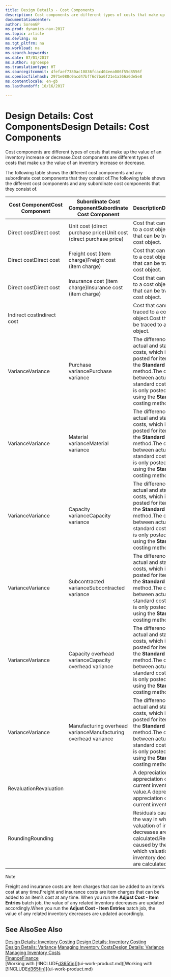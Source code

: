 ```yaml
---
title: Design Details - Cost Components
description: Cost components are different types of costs that make up the value of an inventory increase or decrease.
documentationcenter: 
author: SorenGP
ms.prod: dynamics-nav-2017
ms.topic: article
ms.devlang: na
ms.tgt_pltfrm: na
ms.workload: na
ms.search.keywords: 
ms.date: 07/01/2017
ms.author: sgroespe
ms.translationtype: HT
ms.sourcegitcommit: 4fefaef7380ac10836fcac404eea006f55d8556f
ms.openlocfilehash: 2971e080c0acd47bff6d7ba6f21e1a366a6de5e8
ms.contentlocale: en-gb
ms.lasthandoff: 10/16/2017

---
```

# <a name="design-details-cost-components"></a><span data-ttu-id="00320-103">Design Details: Cost Components</span><span class="sxs-lookup"><span data-stu-id="00320-103">Design Details: Cost Components</span></span>
<span data-ttu-id="00320-104">Cost components are different types of costs that make up the value of an inventory increase or decrease.</span><span class="sxs-lookup"><span data-stu-id="00320-104">Cost components are different types of costs that make up the value of an inventory increase or decrease.</span></span>  

 <span data-ttu-id="00320-105">The following table shows the different cost components and any subordinate cost components that they consist of.</span><span class="sxs-lookup"><span data-stu-id="00320-105">The following table shows the different cost components and any subordinate cost components that they consist of.</span></span>  

|<span data-ttu-id="00320-106">Cost Component</span><span class="sxs-lookup"><span data-stu-id="00320-106">Cost Component</span></span>|<span data-ttu-id="00320-107">Subordinate Cost Component</span><span class="sxs-lookup"><span data-stu-id="00320-107">Subordinate Cost Component</span></span>|<span data-ttu-id="00320-108">Description</span><span class="sxs-lookup"><span data-stu-id="00320-108">Description</span></span>|  
|--------------------|--------------------------------|---------------------------------------|  
|<span data-ttu-id="00320-109">Direct cost</span><span class="sxs-lookup"><span data-stu-id="00320-109">Direct cost</span></span>|<span data-ttu-id="00320-110">Unit cost (direct purchase price)</span><span class="sxs-lookup"><span data-stu-id="00320-110">Unit cost (direct purchase price)</span></span>|<span data-ttu-id="00320-111">Cost that can be traced to a cost object.</span><span class="sxs-lookup"><span data-stu-id="00320-111">Cost that can be traced to a cost object.</span></span>|  
|<span data-ttu-id="00320-112">Direct cost</span><span class="sxs-lookup"><span data-stu-id="00320-112">Direct cost</span></span>|<span data-ttu-id="00320-113">Freight cost (item charge)</span><span class="sxs-lookup"><span data-stu-id="00320-113">Freight cost (item charge)</span></span>|<span data-ttu-id="00320-114">Cost that can be traced to a cost object.</span><span class="sxs-lookup"><span data-stu-id="00320-114">Cost that can be traced to a cost object.</span></span>|  
|<span data-ttu-id="00320-115">Direct cost</span><span class="sxs-lookup"><span data-stu-id="00320-115">Direct cost</span></span>|<span data-ttu-id="00320-116">Insurance cost (item charge)</span><span class="sxs-lookup"><span data-stu-id="00320-116">Insurance cost (item charge)</span></span>|<span data-ttu-id="00320-117">Cost that can be traced to a cost object.</span><span class="sxs-lookup"><span data-stu-id="00320-117">Cost that can be traced to a cost object.</span></span>|  
|<span data-ttu-id="00320-118">Indirect cost</span><span class="sxs-lookup"><span data-stu-id="00320-118">Indirect cost</span></span>||<span data-ttu-id="00320-119">Cost that cannot be traced to a cost object.</span><span class="sxs-lookup"><span data-stu-id="00320-119">Cost that cannot be traced to a cost object.</span></span>|  
|<span data-ttu-id="00320-120">Variance</span><span class="sxs-lookup"><span data-stu-id="00320-120">Variance</span></span>|<span data-ttu-id="00320-121">Purchase variance</span><span class="sxs-lookup"><span data-stu-id="00320-121">Purchase variance</span></span>|<span data-ttu-id="00320-122">The difference between actual and standard costs, which is only posted for items using the **Standard** costing method.</span><span class="sxs-lookup"><span data-stu-id="00320-122">The difference between actual and standard costs, which is only posted for items using the **Standard** costing method.</span></span>|  
|<span data-ttu-id="00320-123">Variance</span><span class="sxs-lookup"><span data-stu-id="00320-123">Variance</span></span>|<span data-ttu-id="00320-124">Material variance</span><span class="sxs-lookup"><span data-stu-id="00320-124">Material variance</span></span>|<span data-ttu-id="00320-125">The difference between actual and standard costs, which is only posted for items using the **Standard** costing method.</span><span class="sxs-lookup"><span data-stu-id="00320-125">The difference between actual and standard costs, which is only posted for items using the **Standard** costing method.</span></span>|  
|<span data-ttu-id="00320-126">Variance</span><span class="sxs-lookup"><span data-stu-id="00320-126">Variance</span></span>|<span data-ttu-id="00320-127">Capacity variance</span><span class="sxs-lookup"><span data-stu-id="00320-127">Capacity variance</span></span>|<span data-ttu-id="00320-128">The difference between actual and standard costs, which is only posted for items using the **Standard** costing method.</span><span class="sxs-lookup"><span data-stu-id="00320-128">The difference between actual and standard costs, which is only posted for items using the **Standard** costing method.</span></span>|  
|<span data-ttu-id="00320-129">Variance</span><span class="sxs-lookup"><span data-stu-id="00320-129">Variance</span></span>|<span data-ttu-id="00320-130">Subcontracted variance</span><span class="sxs-lookup"><span data-stu-id="00320-130">Subcontracted variance</span></span>|<span data-ttu-id="00320-131">The difference between actual and standard costs, which is only posted for items using the **Standard** costing method.</span><span class="sxs-lookup"><span data-stu-id="00320-131">The difference between actual and standard costs, which is only posted for items using the **Standard** costing method.</span></span>|  
|<span data-ttu-id="00320-132">Variance</span><span class="sxs-lookup"><span data-stu-id="00320-132">Variance</span></span>|<span data-ttu-id="00320-133">Capacity overhead variance</span><span class="sxs-lookup"><span data-stu-id="00320-133">Capacity overhead variance</span></span>|<span data-ttu-id="00320-134">The difference between actual and standard costs, which is only posted for items using the **Standard** costing method.</span><span class="sxs-lookup"><span data-stu-id="00320-134">The difference between actual and standard costs, which is only posted for items using the **Standard** costing method.</span></span>|  
|<span data-ttu-id="00320-135">Variance</span><span class="sxs-lookup"><span data-stu-id="00320-135">Variance</span></span>|<span data-ttu-id="00320-136">Manufacturing overhead variance</span><span class="sxs-lookup"><span data-stu-id="00320-136">Manufacturing overhead variance</span></span>|<span data-ttu-id="00320-137">The difference between actual and standard costs, which is only posted for items using the **Standard** costing method.</span><span class="sxs-lookup"><span data-stu-id="00320-137">The difference between actual and standard costs, which is only posted for items using the **Standard** costing method.</span></span>|  
|<span data-ttu-id="00320-138">Revaluation</span><span class="sxs-lookup"><span data-stu-id="00320-138">Revaluation</span></span>||<span data-ttu-id="00320-139">A depreciation or appreciation of the current inventory value.</span><span class="sxs-lookup"><span data-stu-id="00320-139">A depreciation or appreciation of the current inventory value.</span></span>|  
|<span data-ttu-id="00320-140">Rounding</span><span class="sxs-lookup"><span data-stu-id="00320-140">Rounding</span></span>||<span data-ttu-id="00320-141">Residuals caused by the way in which valuation of inventory decreases are calculated.</span><span class="sxs-lookup"><span data-stu-id="00320-141">Residuals caused by the way in which valuation of inventory decreases are calculated.</span></span>|  

> [!NOTE]  
>  <span data-ttu-id="00320-142">Freight and insurance costs are item charges that can be added to an item’s cost at any time.</span><span class="sxs-lookup"><span data-stu-id="00320-142">Freight and insurance costs are item charges that can be added to an item’s cost at any time.</span></span> <span data-ttu-id="00320-143">When you run the **Adjust Cost - Item Entries** batch job, the value of any related inventory decreases are updated accordingly.</span><span class="sxs-lookup"><span data-stu-id="00320-143">When you run the **Adjust Cost - Item Entries** batch job, the value of any related inventory decreases are updated accordingly.</span></span>  

## <a name="see-also"></a><span data-ttu-id="00320-144">See Also</span><span class="sxs-lookup"><span data-stu-id="00320-144">See Also</span></span>  
 <span data-ttu-id="00320-145">[Design Details: Inventory Costing](design-details-inventory-costing.md) </span><span class="sxs-lookup"><span data-stu-id="00320-145">[Design Details: Inventory Costing](design-details-inventory-costing.md) </span></span>  
 <span data-ttu-id="00320-146">[Design Details: Variance](design-details-variance.md) [Managing Inventory Costs](finance-manage-inventory-costs.md)</span><span class="sxs-lookup"><span data-stu-id="00320-146">[Design Details: Variance](design-details-variance.md) [Managing Inventory Costs](finance-manage-inventory-costs.md)</span></span>  
 [<span data-ttu-id="00320-147">Finance</span><span class="sxs-lookup"><span data-stu-id="00320-147">Finance</span></span>](finance.md)  
 <span data-ttu-id="00320-148">[Working with [!INCLUDE[d365fin](includes/d365fin_md.md)]](ui-work-product.md)</span><span class="sxs-lookup"><span data-stu-id="00320-148">[Working with [!INCLUDE[d365fin](includes/d365fin_md.md)]](ui-work-product.md)</span></span>  

